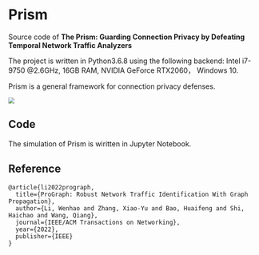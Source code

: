 # Prism

Source code of **The Prism: Guarding Connection Privacy by Defeating Temporal Network Traffic Analyzers**

The project is written in Python3.6.8 using the following backend: Intel i7-9750 @2.6GHz, 16GB RAM, NVIDIA GeForce RTX2060， Windows 10.

Prism is a general framework for connection privacy defenses. 

<img src=./figure/MainStructure.pdf style="zoom:75%;" />

## Code 
The simulation of Prism is wiritten in Jupyter Notebook. 

## Reference
````
@article{li2022prograph,
  title={ProGraph: Robust Network Traffic Identification With Graph Propagation},
  author={Li, Wenhao and Zhang, Xiao-Yu and Bao, Huaifeng and Shi, Haichao and Wang, Qiang},
  journal={IEEE/ACM Transactions on Networking},
  year={2022},
  publisher={IEEE}
}
````

